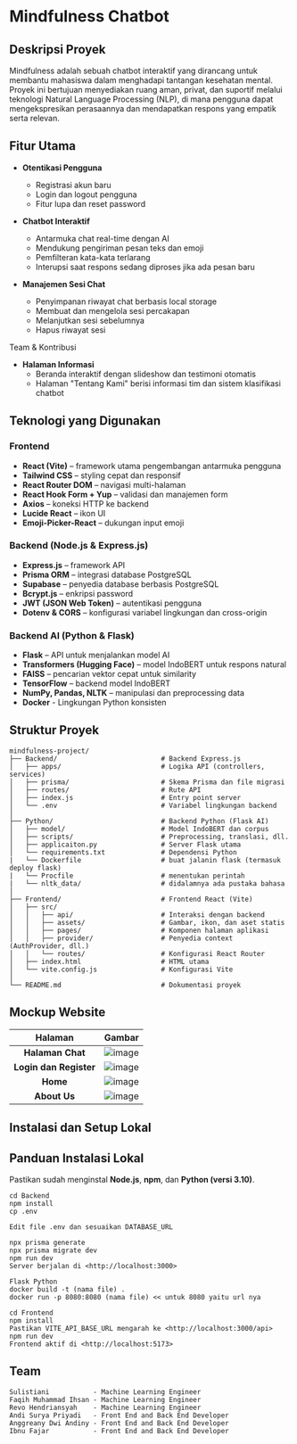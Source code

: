 # Mindfulness Chatbot

## Deskripsi Proyek

Mindfulness adalah sebuah chatbot interaktif yang dirancang untuk membantu mahasiswa dalam menghadapi tantangan kesehatan mental. Proyek ini bertujuan menyediakan ruang aman, privat, dan suportif melalui teknologi Natural Language Processing (NLP), di mana pengguna dapat mengekspresikan perasaannya dan mendapatkan respons yang empatik serta relevan.

## Fitur Utama

- **Otentikasi Pengguna**
  - Registrasi akun baru
  - Login dan logout pengguna
  - Fitur lupa dan reset password

- **Chatbot Interaktif**
  - Antarmuka chat real-time dengan AI
  - Mendukung pengiriman pesan teks dan emoji
  - Pemfilteran kata-kata terlarang
  - Interupsi saat respons sedang diproses jika ada pesan baru

- **Manajemen Sesi Chat**
  - Penyimpanan riwayat chat berbasis local storage
  - Membuat dan mengelola sesi percakapan
  - Melanjutkan sesi sebelumnya
  - Hapus riwayat sesi

Team & Kontribusi

- **Halaman Informasi**
  - Beranda interaktif dengan slideshow dan testimoni otomatis
  - Halaman "Tentang Kami" berisi informasi tim dan sistem klasifikasi chatbot

## Teknologi yang Digunakan

### Frontend

- **React (Vite)** – framework utama pengembangan antarmuka pengguna
- **Tailwind CSS** – styling cepat dan responsif
- **React Router DOM** – navigasi multi-halaman
- **React Hook Form + Yup** – validasi dan manajemen form
- **Axios** – koneksi HTTP ke backend
- **Lucide React** – ikon UI
- **Emoji-Picker-React** – dukungan input emoji

### Backend (Node.js & Express.js)

- **Express.js** – framework API
- **Prisma ORM** – integrasi database PostgreSQL
- **Supabase** – penyedia database berbasis PostgreSQL
- **Bcrypt.js** – enkripsi password
- **JWT (JSON Web Token)** – autentikasi pengguna
- **Dotenv & CORS** – konfigurasi variabel lingkungan dan cross-origin

### Backend AI (Python & Flask)

- **Flask** – API untuk menjalankan model AI
- **Transformers (Hugging Face)** – model IndoBERT untuk respons natural
- **FAISS** – pencarian vektor cepat untuk similarity
- **TensorFlow** – backend model IndoBERT
- **NumPy, Pandas, NLTK** – manipulasi dan preprocessing data
- **Docker** - Lingkungan Python konsisten

## Struktur Proyek

```
mindfulness-project/
├── Backend/                          # Backend Express.js
│   ├── apps/                         # Logika API (controllers, services)
│   ├── prisma/                       # Skema Prisma dan file migrasi
│   ├── routes/                       # Rute API
│   ├── index.js                      # Entry point server
│   └── .env                          # Variabel lingkungan backend
│
├── Python/                           # Backend Python (Flask AI)
│   ├── model/                        # Model IndoBERT dan corpus
│   ├── scripts/                      # Preprocessing, translasi, dll.
│   ├── applicaiton.py                # Server Flask utama
│   └── requirements.txt              # Dependensi Python
|   └── Dockerfile                    # buat jalanin flask (termasuk deploy flask)
|   └── Procfile                      # menentukan perintah
|   └── nltk_data/                    # didalamnya ada pustaka bahasa
│
├── Frontend/                         # Frontend React (Vite)
│   ├── src/
│   │   ├── api/                      # Interaksi dengan backend
│   │   ├── assets/                   # Gambar, ikon, dan aset statis
│   │   ├── pages/                    # Komponen halaman aplikasi
│   │   ├── provider/                 # Penyedia context (AuthProvider, dll.)
│   │   └── routes/                   # Konfigurasi React Router
│   ├── index.html                    # HTML utama
│   └── vite.config.js                # Konfigurasi Vite
│
└── README.md                         # Dokumentasi proyek
```

## Mockup Website
|            Halaman            |                                   Gambar                                                 |
|:-----------------------------:|:----------------------------------------------------------------------------------------:|
|      **Halaman Chat**         |![image](https://github.com/user-attachments/assets/0970cca7-ae54-4f62-8d3b-28a76649e045) |
|    **Login dan Register**     |![image](https://github.com/user-attachments/assets/f8ca9bd0-30cc-4955-a218-b0d640c320bc) |
|         **Home**              |![image](https://github.com/user-attachments/assets/5ab08ed9-0a45-49b4-84f1-10b328edd843) |
|       **About Us**            |![image](https://github.com/user-attachments/assets/f2a59f26-c174-4631-beb4-9a08990ce425) |



## Instalasi dan Setup Lokal

## Panduan Instalasi Lokal

Pastikan sudah menginstal **Node.js**, **npm**, dan **Python (versi 3.10)**.

```
cd Backend
npm install
cp .env

Edit file .env dan sesuaikan DATABASE_URL

npx prisma generate
npx prisma migrate dev
npm run dev
Server berjalan di <http://localhost:3000>
```

```
Flask Python
docker build -t (nama file) .
docker run -p 8080:8080 (nama file) << untuk 8080 yaitu url nya

```

```
cd Frontend
npm install
Pastikan VITE_API_BASE_URL mengarah ke <http://localhost:3000/api>
npm run dev
Frontend aktif di <http://localhost:5173>
```

## Team

```
Sulistiani           - Machine Learning Engineer
Faqih Muhammad Ihsan - Machine Learning Engineer
Revo Hendriansyah    - Machine Learning Engineer
Andi Surya Priyadi   - Front End and Back End Developer
Anggreany Dwi Andiny - Front End and Back End Developer
Ibnu Fajar           - Front End and Back End Developer
```
